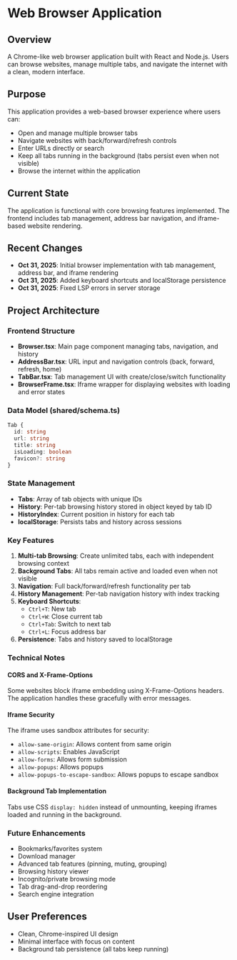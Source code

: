# Web Browser Application

## Overview
A Chrome-like web browser application built with React and Node.js. Users can browse websites, manage multiple tabs, and navigate the internet with a clean, modern interface.

## Purpose
This application provides a web-based browser experience where users can:
- Open and manage multiple browser tabs
- Navigate websites with back/forward/refresh controls
- Enter URLs directly or search
- Keep all tabs running in the background (tabs persist even when not visible)
- Browse the internet within the application

## Current State
The application is functional with core browsing features implemented. The frontend includes tab management, address bar navigation, and iframe-based website rendering.

## Recent Changes
- **Oct 31, 2025**: Initial browser implementation with tab management, address bar, and iframe rendering
- **Oct 31, 2025**: Added keyboard shortcuts and localStorage persistence
- **Oct 31, 2025**: Fixed LSP errors in server storage

## Project Architecture

### Frontend Structure
- **Browser.tsx**: Main page component managing tabs, navigation, and history
- **AddressBar.tsx**: URL input and navigation controls (back, forward, refresh, home)
- **TabBar.tsx**: Tab management UI with create/close/switch functionality
- **BrowserFrame.tsx**: Iframe wrapper for displaying websites with loading and error states

### Data Model (shared/schema.ts)
```typescript
Tab {
  id: string
  url: string
  title: string
  isLoading: boolean
  favicon?: string
}
```

### State Management
- **Tabs**: Array of tab objects with unique IDs
- **History**: Per-tab browsing history stored in object keyed by tab ID
- **HistoryIndex**: Current position in history for each tab
- **localStorage**: Persists tabs and history across sessions

### Key Features
1. **Multi-tab Browsing**: Create unlimited tabs, each with independent browsing context
2. **Background Tabs**: All tabs remain active and loaded even when not visible
3. **Navigation**: Full back/forward/refresh functionality per tab
4. **History Management**: Per-tab navigation history with index tracking
5. **Keyboard Shortcuts**: 
   - `Ctrl+T`: New tab
   - `Ctrl+W`: Close current tab
   - `Ctrl+Tab`: Switch to next tab
   - `Ctrl+L`: Focus address bar
6. **Persistence**: Tabs and history saved to localStorage

### Technical Notes

#### CORS and X-Frame-Options
Some websites block iframe embedding using X-Frame-Options headers. The application handles these gracefully with error messages.

#### Iframe Security
The iframe uses sandbox attributes for security:
- `allow-same-origin`: Allows content from same origin
- `allow-scripts`: Enables JavaScript
- `allow-forms`: Allows form submission
- `allow-popups`: Allows popups
- `allow-popups-to-escape-sandbox`: Allows popups to escape sandbox

#### Background Tab Implementation
Tabs use CSS `display: hidden` instead of unmounting, keeping iframes loaded and running in the background.

### Future Enhancements
- Bookmarks/favorites system
- Download manager
- Advanced tab features (pinning, muting, grouping)
- Browsing history viewer
- Incognito/private browsing mode
- Tab drag-and-drop reordering
- Search engine integration

## User Preferences
- Clean, Chrome-inspired UI design
- Minimal interface with focus on content
- Background tab persistence (all tabs keep running)
